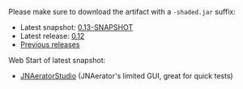 

Please make sure to download the artifact with a `-shaded.jar` suffix:
  * Latest snapshot: [0.13-SNAPSHOT](https://oss.sonatype.org/content/groups/public/com/nativelibs4java/jnaerator/0.13-SNAPSHOT/)
  * Latest release: [0.12](http://search.maven.org/#artifactdetails%7Ccom.nativelibs4java%7Cjnaerator%7C0.12%7Cjar)
  * [Previous releases](https://code.google.com/p/jnaerator/downloads/list)

Web Start of latest snapshot:
  * [JNAeratorStudio](http://nativelibs4java.sourceforge.net/webstart/jnaerator/JNAeratorStudio.jnlp) (JNAerator's limited GUI, great for quick tests)